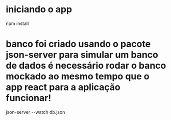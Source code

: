 # iniciando o app
npm install

# banco foi criado usando o pacote json-server para simular um banco de dados é necessário rodar o banco mockado ao mesmo tempo que o app react para a aplicação funcionar!
json-server --watch db.json
